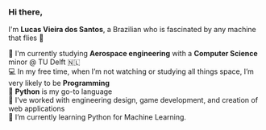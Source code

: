 ### Hi there,

<!--
**iamlucassantos/iamlucassantos** is a ✨ _special_ ✨ repository because its `README.md` (this file) appears on your GitHub profile.

Here are some ideas to get you started:

- 🔭 I’m currently working on ...
- 🌱 I’m currently learning ...
- 👯 I’m looking to collaborate on ...
- 🤔 I’m looking for help with ...
- 💬 Ask me about ...
- 📫 How to reach me: ...
- 😄 Pronouns: ...
- ⚡ Fun fact: ...
-->

 I'm **Lucas Vieira dos Santos**, a Brazilian who is fascinated by any machine that flies 🚀 <br>
 
 
 
 
🚀 I'm currently studying **Aerospace engineering** with a **Computer Science** minor @ TU Delft 🇳🇱 <br>
💻 In my free time, when I’m not watching or studying all things space, I’m very likely to be **Programming** <br>
🐍 **Python** is my go-to language <br>
🔨 I've worked with engineering design, game development, and creation of web applications <br>
🌱 I’m currently learning Python for Machine Learning.
